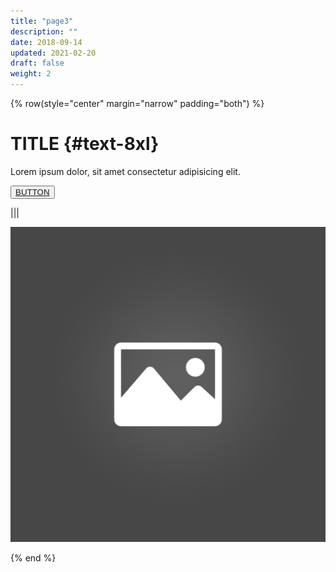 ```yaml
---
title: "page3"
description: ""
date: 2018-09-14
updated: 2021-02-20
draft: false
weight: 2
---
```


<!-- section 1 (co-found) -->

{% row(style="center" margin="narrow" padding="both") %}

# TITLE {#text-8xl}

Lorem ipsum dolor, sit amet consectetur adipisicing elit.

<button>[BUTTON](/)</button>

|||

![Image](placeholder.jpg#medium#mx-auto)

{% end %}


